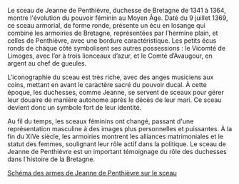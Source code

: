 Le sceau de Jeanne de Penthièvre, duchesse de Bretagne de 1341 à 1364, montre l'évolution du pouvoir féminin au Moyen Âge. Daté du 9 juillet 1369, ce sceau armorial, de forme ronde, présente un écu en losange qui combine les armoiries de Bretagne, représentées par l’hermine plain, et celles de Penthièvre, avec une bordure caractéristique. Les petits écus ronds de chaque côté symbolisent ses autres possessions : le Vicomté de Limoges, avec l’or à trois lionceaux d’azur, et le Comté d’Avaugour, en argent au chef de gueules.

L'iconographie du sceau est très riche, avec des anges musiciens aux coins, mettant en avant le caractère sacré du pouvoir ducal. À cette époque, les duchesses, comme Jeanne, se servent de sceaux pour gérer leur douaire de manière autonome après le décès de leur mari. Ce sceau devient donc un symbole fort de leur identité.

Au fil du temps, les sceaux féminins ont changé, passant d'une représentation masculine à des images plus personnelles et puissantes. À la fin du XIVe siècle, les armoiries montrent les alliances matrimoniales et le statut des femmes, soulignant leur rôle actif dans la politique. Le sceau de Jeanne de Penthièvre est un important témoignage du rôle des duchesses dans l'histoire de la Bretagne.

[Schéma des armes de Jeanne de Penthièvre sur le sceau](#/Glossaire)